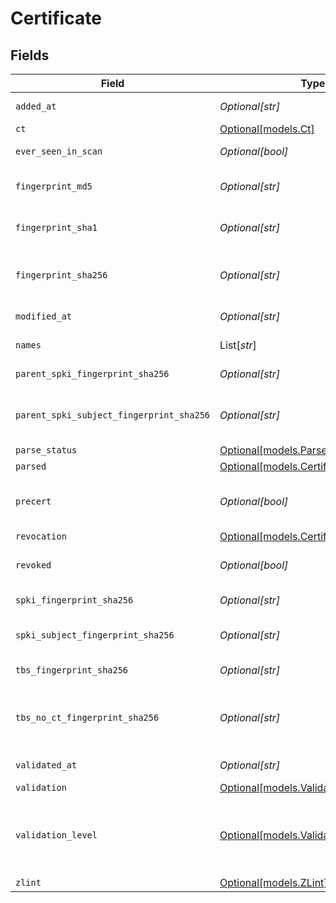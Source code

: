 # Certificate


## Fields

| Field                                                                                                                                                                                                          | Type                                                                                                                                                                                                           | Required                                                                                                                                                                                                       | Description                                                                                                                                                                                                    |
| -------------------------------------------------------------------------------------------------------------------------------------------------------------------------------------------------------------- | -------------------------------------------------------------------------------------------------------------------------------------------------------------------------------------------------------------- | -------------------------------------------------------------------------------------------------------------------------------------------------------------------------------------------------------------- | -------------------------------------------------------------------------------------------------------------------------------------------------------------------------------------------------------------- |
| `added_at`                                                                                                                                                                                                     | *Optional[str]*                                                                                                                                                                                                | :heavy_minus_sign:                                                                                                                                                                                             | When the certificate was added to the Censys dataset.                                                                                                                                                          |
| `ct`                                                                                                                                                                                                           | [Optional[models.Ct]](../models/ct.md)                                                                                                                                                                         | :heavy_minus_sign:                                                                                                                                                                                             | N/A                                                                                                                                                                                                            |
| `ever_seen_in_scan`                                                                                                                                                                                            | *Optional[bool]*                                                                                                                                                                                               | :heavy_minus_sign:                                                                                                                                                                                             | Whether the certificate has ever been presented by a service during a scan.                                                                                                                                    |
| `fingerprint_md5`                                                                                                                                                                                              | *Optional[str]*                                                                                                                                                                                                | :heavy_minus_sign:                                                                                                                                                                                             | The MD-5 digest of the entire raw certificate. An identifier used by some systems.                                                                                                                             |
| `fingerprint_sha1`                                                                                                                                                                                             | *Optional[str]*                                                                                                                                                                                                | :heavy_minus_sign:                                                                                                                                                                                             | The SHA-1 digest of the entire raw certificate. An identifier used by some systems.                                                                                                                            |
| `fingerprint_sha256`                                                                                                                                                                                           | *Optional[str]*                                                                                                                                                                                                | :heavy_minus_sign:                                                                                                                                                                                             | The SHA-256 digest of the entire raw certificate. Its unique identifier, which Censys uses to index certificates records.                                                                                      |
| `modified_at`                                                                                                                                                                                                  | *Optional[str]*                                                                                                                                                                                                | :heavy_minus_sign:                                                                                                                                                                                             | When the certificate record was last modified.                                                                                                                                                                 |
| `names`                                                                                                                                                                                                        | List[*str*]                                                                                                                                                                                                    | :heavy_minus_sign:                                                                                                                                                                                             | All the names contained in the certificate from various fields.                                                                                                                                                |
| `parent_spki_fingerprint_sha256`                                                                                                                                                                               | *Optional[str]*                                                                                                                                                                                                | :heavy_minus_sign:                                                                                                                                                                                             | DEPRECATED: Use parent_spki_subject_fingerprint_sha256                                                                                                                                                         |
| `parent_spki_subject_fingerprint_sha256`                                                                                                                                                                       | *Optional[str]*                                                                                                                                                                                                | :heavy_minus_sign:                                                                                                                                                                                             | The SHA-256 digest of the parent certificate's DER-encoded SubjectPublicKeyInfo concatenated with its Subject.                                                                                                 |
| `parse_status`                                                                                                                                                                                                 | [Optional[models.ParseStatus]](../models/parsestatus.md)                                                                                                                                                       | :heavy_minus_sign:                                                                                                                                                                                             | N/A                                                                                                                                                                                                            |
| `parsed`                                                                                                                                                                                                       | [Optional[models.CertificateParsed]](../models/certificateparsed.md)                                                                                                                                           | :heavy_minus_sign:                                                                                                                                                                                             | N/A                                                                                                                                                                                                            |
| `precert`                                                                                                                                                                                                      | *Optional[bool]*                                                                                                                                                                                               | :heavy_minus_sign:                                                                                                                                                                                             | Whether the X.509 "poison" extension (OID: 1.3.6.1.4.1.11129.2.4.3) is marked critical, which prohibits the pre-certificate from being trusted.                                                                |
| `revocation`                                                                                                                                                                                                   | [Optional[models.CertificateRevocation]](../models/certificaterevocation.md)                                                                                                                                   | :heavy_minus_sign:                                                                                                                                                                                             | N/A                                                                                                                                                                                                            |
| `revoked`                                                                                                                                                                                                      | *Optional[bool]*                                                                                                                                                                                               | :heavy_minus_sign:                                                                                                                                                                                             | Whether the certificate has been revoked before its expiry date by the issuer.                                                                                                                                 |
| `spki_fingerprint_sha256`                                                                                                                                                                                      | *Optional[str]*                                                                                                                                                                                                | :heavy_minus_sign:                                                                                                                                                                                             | DEPRECATED: Use spki_subject_fingerprint_sha256                                                                                                                                                                |
| `spki_subject_fingerprint_sha256`                                                                                                                                                                              | *Optional[str]*                                                                                                                                                                                                | :heavy_minus_sign:                                                                                                                                                                                             | The SHA-256 digest of the certificate's DER-encoded SubjectPublicKeyInfo concatenated with its Subject.                                                                                                        |
| `tbs_fingerprint_sha256`                                                                                                                                                                                       | *Optional[str]*                                                                                                                                                                                                | :heavy_minus_sign:                                                                                                                                                                                             | The SHA-256 digest of the unsigned certificate's contents.                                                                                                                                                     |
| `tbs_no_ct_fingerprint_sha256`                                                                                                                                                                                 | *Optional[str]*                                                                                                                                                                                                | :heavy_minus_sign:                                                                                                                                                                                             | The SHA-256 digest of the unsigned certificate with the CT Poison extension removed, if present. This represents the shared contents of a certificate and its corresponding pre-certificate.                   |
| `validated_at`                                                                                                                                                                                                 | *Optional[str]*                                                                                                                                                                                                | :heavy_minus_sign:                                                                                                                                                                                             | When the certificate record's trust was last checked.                                                                                                                                                          |
| `validation`                                                                                                                                                                                                   | [Optional[models.Validation]](../models/validation.md)                                                                                                                                                         | :heavy_minus_sign:                                                                                                                                                                                             | N/A                                                                                                                                                                                                            |
| `validation_level`                                                                                                                                                                                             | [Optional[models.ValidationLevel]](../models/validationlevel.md)                                                                                                                                               | :heavy_minus_sign:                                                                                                                                                                                             | The extent to which the certificate's issuer validated the identity of the entity requesting the certificate. Options include Domain validated (DV), Organization Validated (OV), or Extended Validation (EV). |
| `zlint`                                                                                                                                                                                                        | [Optional[models.ZLint]](../models/zlint.md)                                                                                                                                                                   | :heavy_minus_sign:                                                                                                                                                                                             | N/A                                                                                                                                                                                                            |